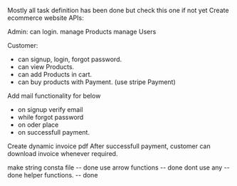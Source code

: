 Mostly all task definition has been done but check this one if not yet
Create ecommerce website APIs:

Admin: 
can login.
manage Products
manage Users

Customer: 
 - can signup, login, forgot password.
 - can view Products. 
 - can add Products in cart.
 - can buy products with Payment. (use stripe Payment)

Add mail functionality for below 
 - on signup verify email
 - while forgot password
 - on oder place
 - on successfull payment.

Create dynamic invoice pdf After successfull payment, customer can download invoice whenever required.


make string consta file -- done
use arrow functions -- done
dont use any -- done
helper functions. -- done

